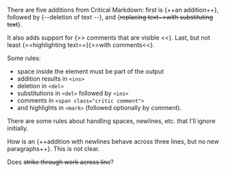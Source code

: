 There are five additions from Critical Markdown:
first is {++an addition++},
followed by {--deletion of text --},
and {~~replacing text~>with substituting text~~}.

It also adds support for {>> comments that are visible <<}.
Last, but not least {==highlighting text==}{>>with comments<<}.

Some rules:

*   space inside the element must be part of the output
*   addition results in `<ins>`
*   deletion in `<del>`
*   substitutions in `<del>` followed by `<ins>`
*   comments in `<span class="critic comment">`
*   and highlights in `<mark>` (followed optionally by comment).

There are some rules about handling spaces, newlines, etc.
that I'll ignore initially.

How is an {++addition with
newlines behave
across three lines, but no new paragraphs++}. This is not clear.

Does ~~strike through
work across line~~?